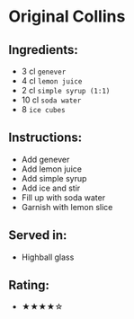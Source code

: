 # Original Collins

## Ingredients:
- 3 cl `genever`
- 4 cl `lemon juice`
- 2 cl `simple syrup (1:1)`
- 10 cl `soda water`
- 8 `ice cubes`

## Instructions:
- Add genever
- Add lemon juice
- Add simple syrup
- Add ice and stir
- Fill up with soda water
- Garnish with lemon slice

## Served in:
- Highball glass

## Rating:
- ★★★★☆